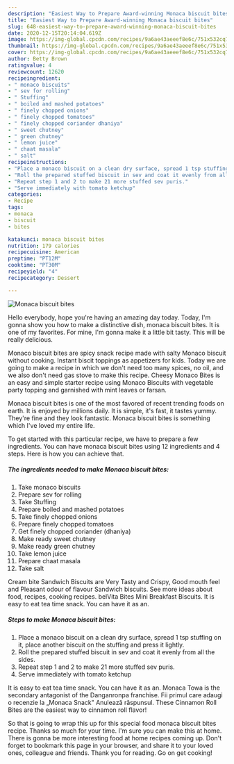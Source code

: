 ```yaml
---
description: "Easiest Way to Prepare Award-winning Monaca biscuit bites"
title: "Easiest Way to Prepare Award-winning Monaca biscuit bites"
slug: 648-easiest-way-to-prepare-award-winning-monaca-biscuit-bites
date: 2020-12-15T20:14:04.619Z
image: https://img-global.cpcdn.com/recipes/9a6ae43aeeef8e6c/751x532cq70/monaca-biscuit-bites-recipe-main-photo.jpg
thumbnail: https://img-global.cpcdn.com/recipes/9a6ae43aeeef8e6c/751x532cq70/monaca-biscuit-bites-recipe-main-photo.jpg
cover: https://img-global.cpcdn.com/recipes/9a6ae43aeeef8e6c/751x532cq70/monaca-biscuit-bites-recipe-main-photo.jpg
author: Betty Brown
ratingvalue: 4
reviewcount: 12620
recipeingredient:
- " monaco biscuits"
- " sev for rolling"
- " Stuffing"
- " boiled and mashed potatoes"
- " finely chopped onions"
- " finely chopped tomatoes"
- " finely chopped coriander dhaniya"
- " sweet chutney"
- " green chutney"
- " lemon juice"
- " chaat masala"
- " salt"
recipeinstructions:
- "Place a monaco biscuit on a clean dry surface, spread 1 tsp stuffing on it, place another biscuit on the stuffing and press it lightly."
- "Roll the prepared stuffed biscuit in sev and coat it evenly from all the sides."
- "Repeat step 1 and 2 to make 21 more stuffed sev puris."
- "Serve immediately with tomato ketchup"
categories:
- Recipe
tags:
- monaca
- biscuit
- bites

katakunci: monaca biscuit bites 
nutrition: 179 calories
recipecuisine: American
preptime: "PT12M"
cooktime: "PT30M"
recipeyield: "4"
recipecategory: Dessert

---
```



![Monaca biscuit bites](https://img-global.cpcdn.com/recipes/9a6ae43aeeef8e6c/751x532cq70/monaca-biscuit-bites-recipe-main-photo.jpg)

Hello everybody, hope you're having an amazing day today. Today, I'm gonna show you how to make a distinctive dish, monaca biscuit bites. It is one of my favorites. For mine, I'm gonna make it a little bit tasty. This will be really delicious.

Monaco biscuit bites are spicy snack recipe made with salty Monaco biscuit without cooking. Instant biscit toppings as appetizers for kids. Today we are going to make a recipe in which we don&#39;t need too many spices, no oil, and we also don&#39;t need gas stove to make this recipe. Cheesy Monaco Bites is an easy and simple starter recipe using Monaco Biscuits with vegetable party topping and garnished with mint leaves or farsan.

Monaca biscuit bites is one of the most favored of recent trending foods on earth. It is enjoyed by millions daily. It is simple, it's fast, it tastes yummy. They're fine and they look fantastic. Monaca biscuit bites is something which I've loved my entire life.


To get started with this particular recipe, we have to prepare a few ingredients. You can have monaca biscuit bites using 12 ingredients and 4 steps. Here is how you can achieve that.

<!--inarticleads1-->

##### The ingredients needed to make Monaca biscuit bites:

1. Take  monaco biscuits
1. Prepare  sev for rolling
1. Take  Stuffing
1. Prepare  boiled and mashed potatoes
1. Take  finely chopped onions
1. Prepare  finely chopped tomatoes
1. Get  finely chopped coriander (dhaniya)
1. Make ready  sweet chutney
1. Make ready  green chutney
1. Take  lemon juice
1. Prepare  chaat masala
1. Take  salt


Cream bite Sandwich Biscuits are Very Tasty and Crispy, Good mouth feel and Pleasant odour of flavour Sandwich biscuits. See more ideas about food, recipes, cooking recipes. belVita Bites Mini Breakfast Biscuits. It is easy to eat tea time snack. You can have it as an. 

<!--inarticleads2-->

##### Steps to make Monaca biscuit bites:

1. Place a monaco biscuit on a clean dry surface, spread 1 tsp stuffing on it, place another biscuit on the stuffing and press it lightly.
1. Roll the prepared stuffed biscuit in sev and coat it evenly from all the sides.
1. Repeat step 1 and 2 to make 21 more stuffed sev puris.
1. Serve immediately with tomato ketchup


It is easy to eat tea time snack. You can have it as an. Monaca Towa is the secondary antagonist of the Danganronpa franchise. Fii primul care adaugi o recenzie la „Monaca Snack&#34; Anulează răspunsul. These Cinnamon Roll Bites are the easiest way to cinnamon roll flavor! 

So that is going to wrap this up for this special food monaca biscuit bites recipe. Thanks so much for your time. I'm sure you can make this at home. There is gonna be more interesting food at home recipes coming up. Don't forget to bookmark this page in your browser, and share it to your loved ones, colleague and friends. Thank you for reading. Go on get cooking!
